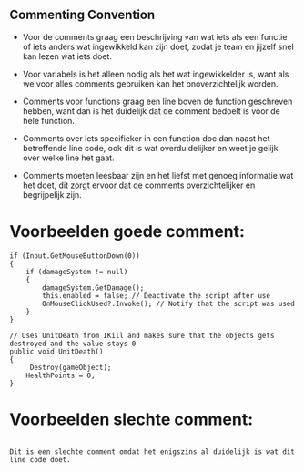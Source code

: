 ## Commenting Convention

 * Voor de comments graag een beschrijving van wat iets als een functie of iets anders wat ingewikkeld kan zijn doet, zodat je team en jijzelf snel kan lezen wat iets doet.

 * Voor variabels is het alleen nodig als het wat ingewikkelder is, want als we voor alles comments gebruiken kan het onoverzichtelijk worden. 

 * Comments voor functions graag een line boven de function geschreven hebben, want dan is het duidelijk dat de comment bedoelt is voor de hele function.

 * Comments over iets specifieker in een function doe dan naast het betreffende line code, ook dit is wat overduidelijker en weet je gelijk over welke line het gaat.

 * Comments moeten leesbaar zijn en het liefst met genoeg informatie wat het doet, dit zorgt ervoor dat de comments overzichtelijker en begrijpelijk zijn.

# Voorbeelden goede comment: 
~~~
if (Input.GetMouseButtonDown(0))
{
    if (damageSystem != null)
    {
        damageSystem.GetDamage();
        this.enabled = false; // Deactivate the script after use
        OnMouseClickUsed?.Invoke(); // Notify that the script was used
    }
}
~~~

~~~
// Uses UnitDeath from IKill and makes sure that the objects gets destroyed and the value stays 0
public void UnitDeath() 
{
     Destroy(gameObject);  
    HealthPoints = 0; 
}
~~~

# Voorbeelden slechte comment:

~~~private HPSystem HealthText;  // References to the HPSystem component~~~

Dit is een slechte comment omdat het enigszins al duidelijk is wat dit line code doet. 
